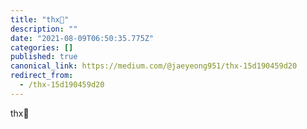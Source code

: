 ```yaml
---
title: "thx🍄"
description: ""
date: "2021-08-09T06:50:35.775Z"
categories: []
published: true
canonical_link: https://medium.com/@jaeyeong951/thx-15d190459d20
redirect_from:
  - /thx-15d190459d20
---
```


thx🍄
